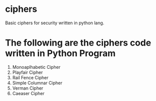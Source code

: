 # ciphers
Basic ciphers for security written in python lang.

# The following are the ciphers code written in Python Program
1. Monoaplhabetic Cipher
2. Playfair Cipher
3. Rail Fence Cipher
4. Simple Columnar Cipher
5. Verman Cipher
6. Caeaser Cipher
